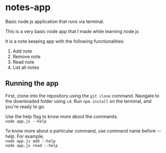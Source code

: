 # notes-app
Basic node.js application that runs via terminal.

This is a very basic node app that I made while learning node.js

It is a note keeping app with the following functionalities:
1. Add note
2. Remove note
3. Read note
4. List all notes

## Running the app
First, clone into the repository using the `git clone` command.
Navigate to the downloaded folder using `cd`.
Run `npm install` on the terminal, and you're ready to go.

Use the help flag to know more about the commands.  
`node app.js --help`

To know more about a particular command, use command name before --help. For example,  
`node app.js add --help`  
`node app.js read --help`  
